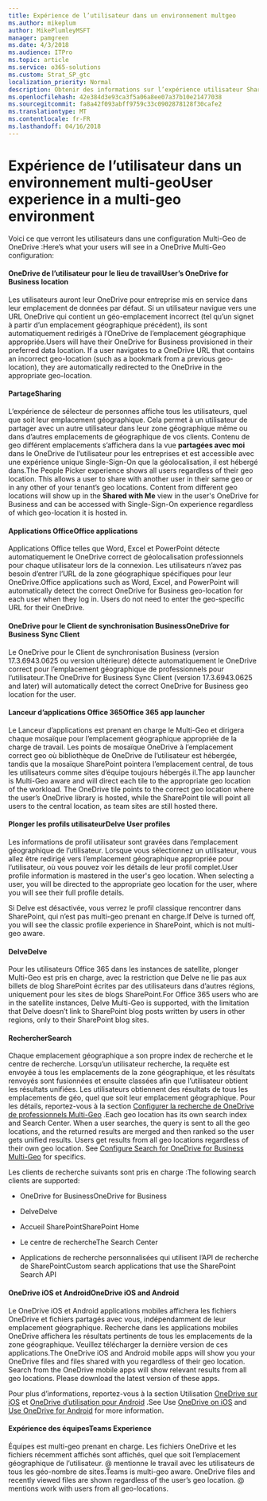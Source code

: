```yaml
---
title: Expérience de l’utilisateur dans un environnement multgeo
ms.author: mikeplum
author: MikePlumleyMSFT
manager: pamgreen
ms.date: 4/3/2018
ms.audience: ITPro
ms.topic: article
ms.service: o365-solutions
ms.custom: Strat_SP_gtc
localization_priority: Normal
description: Obtenir des informations sur l’expérience utilisateur SharePoint et OneDrive dans un environnement multi-geo.
ms.openlocfilehash: 42e384d3e93ca3f5a06a8ee07a37b10e21477038
ms.sourcegitcommit: fa8a42f093abff9759c33c0902878128f30cafe2
ms.translationtype: MT
ms.contentlocale: fr-FR
ms.lasthandoff: 04/16/2018
---
```

# <a name="user-experience-in-a-multi-geo-environment"></a><span data-ttu-id="4b04e-103">Expérience de l’utilisateur dans un environnement multi-geo</span><span class="sxs-lookup"><span data-stu-id="4b04e-103">User experience in a multi-geo environment</span></span>

<span data-ttu-id="4b04e-104">Voici ce que verront les utilisateurs dans une configuration Multi-Geo de OneDrive :</span><span class="sxs-lookup"><span data-stu-id="4b04e-104">Here’s what your users will see in a OneDrive Multi-Geo configuration:</span></span>

#### <a name="users-onedrive-for-business-location"></a><span data-ttu-id="4b04e-105">OneDrive de l’utilisateur pour le lieu de travail</span><span class="sxs-lookup"><span data-stu-id="4b04e-105">User’s OneDrive for Business location</span></span>

<span data-ttu-id="4b04e-p101">Les utilisateurs auront leur OneDrive pour entreprise mis en service dans leur emplacement de données par défaut. Si un utilisateur navigue vers une URL OneDrive qui contient un géo-emplacement incorrect (tel qu’un signet à partir d’un emplacement géographique précédent), ils sont automatiquement redirigés à l’OneDrive de l’emplacement géographique appropriée.</span><span class="sxs-lookup"><span data-stu-id="4b04e-p101">Users will have their OneDrive for Business provisioned in their preferred data location. If a user navigates to a OneDrive URL that contains an incorrect geo-location (such as a bookmark from a previous geo-location), they are automatically redirected to the OneDrive in the appropriate geo-location.</span></span>

#### <a name="sharing"></a><span data-ttu-id="4b04e-108">Partage</span><span class="sxs-lookup"><span data-stu-id="4b04e-108">Sharing</span></span>

<span data-ttu-id="4b04e-p102">L’expérience de sélecteur de personnes affiche tous les utilisateurs, quel que soit leur emplacement géographique. Cela permet à un utilisateur de partager avec un autre utilisateur dans leur zone géographique même ou dans d’autres emplacements de géographique de vos clients. Contenu de geo différent emplacements s’affichera dans la vue **partagées avec moi** dans le OneDrive de l’utilisateur pour les entreprises et est accessible avec une expérience unique Single-Sign-On que la géolocalisation, il est hébergé dans.</span><span class="sxs-lookup"><span data-stu-id="4b04e-p102">The People Picker experience shows all users regardless of their geo location. This allows a user to share with another user in their same geo or in any other of your tenant’s geo locations. Content from different geo locations will show up in the **Shared with Me** view in the user's OneDrive for Business and can be accessed with Single-Sign-On experience regardless of which geo-location it is hosted in.</span></span>

#### <a name="office-applications"></a><span data-ttu-id="4b04e-112">Applications Office</span><span class="sxs-lookup"><span data-stu-id="4b04e-112">Office applications</span></span>

<span data-ttu-id="4b04e-p103">Applications Office telles que Word, Excel et PowerPoint détecte automatiquement le OneDrive correct de géolocalisation professionnels pour chaque utilisateur lors de la connexion. Les utilisateurs n’avez pas besoin d’entrer l’URL de la zone géographique spécifiques pour leur OneDrive.</span><span class="sxs-lookup"><span data-stu-id="4b04e-p103">Office applications such as Word, Excel, and PowerPoint will automatically detect the correct OneDrive for Business geo-location for each user when they log in. Users do not need to enter the geo-specific URL for their OneDrive.</span></span>

#### <a name="onedrive-for-business-sync-client"></a><span data-ttu-id="4b04e-115">OneDrive pour le Client de synchronisation Business</span><span class="sxs-lookup"><span data-stu-id="4b04e-115">OneDrive for Business Sync Client</span></span>

<span data-ttu-id="4b04e-116">Le OneDrive pour le Client de synchronisation Business (version 17.3.6943.0625 ou version ultérieure) détecte automatiquement le OneDrive correct pour l’emplacement géographique de professionnels pour l’utilisateur.</span><span class="sxs-lookup"><span data-stu-id="4b04e-116">The OneDrive for Business Sync Client (version 17.3.6943.0625 and later) will automatically detect the correct OneDrive for Business geo location for the user.</span></span>

#### <a name="office-365-app-launcher"></a><span data-ttu-id="4b04e-117">Lanceur d’applications Office 365</span><span class="sxs-lookup"><span data-stu-id="4b04e-117">Office 365 app launcher</span></span>

<span data-ttu-id="4b04e-p104">Le Lanceur d’applications est prenant en charge le Multi-Geo et dirigera chaque mosaïque pour l’emplacement géographique appropriée de la charge de travail. Les points de mosaïque OneDrive à l’emplacement correct geo où bibliothèque de OneDrive de l’utilisateur est hébergée, tandis que la mosaïque SharePoint pointera l’emplacement central, de tous les utilisateurs comme sites d’équipe toujours hébergés il.</span><span class="sxs-lookup"><span data-stu-id="4b04e-p104">The app launcher is Multi-Geo aware and will direct each tile to the appropriate geo location of the workload. The OneDrive tile points to the correct geo location where the user’s OneDrive library is hosted, while the SharePoint tile will point all users to the central location, as team sites are still hosted there.</span></span>

#### <a name="delve-user-profiles"></a><span data-ttu-id="4b04e-120">Plonger les profils utilisateur</span><span class="sxs-lookup"><span data-stu-id="4b04e-120">Delve User profiles</span></span>

<span data-ttu-id="4b04e-p105">Les informations de profil utilisateur sont gravées dans l’emplacement géographique de l’utilisateur. Lorsque vous sélectionnez un utilisateur, vous allez être redirigé vers l’emplacement géographique appropriée pour l’utilisateur, où vous pouvez voir les détails de leur profil complet.</span><span class="sxs-lookup"><span data-stu-id="4b04e-p105">User profile information is mastered in the user's geo location. When selecting a user, you will be directed to the appropriate geo location for the user, where you will see their full profile details.</span></span>

<span data-ttu-id="4b04e-123">Si Delve est désactivée, vous verrez le profil classique rencontrer dans SharePoint, qui n’est pas multi-geo prenant en charge.</span><span class="sxs-lookup"><span data-stu-id="4b04e-123">If Delve is turned off, you will see the classic profile experience in SharePoint, which is not multi-geo aware.</span></span>

#### <a name="delve"></a><span data-ttu-id="4b04e-124">Delve</span><span class="sxs-lookup"><span data-stu-id="4b04e-124">Delve</span></span>

<span data-ttu-id="4b04e-125">Pour les utilisateurs Office 365 dans les instances de satellite, plonger Multi-Geo est pris en charge, avec la restriction que Delve ne lie pas aux billets de blog SharePoint écrites par des utilisateurs dans d’autres régions, uniquement pour les sites de blogs SharePoint.</span><span class="sxs-lookup"><span data-stu-id="4b04e-125">For Office 365 users who are in the satellite instances, Delve Multi-Geo is supported, with the limitation that Delve doesn’t link to SharePoint blog posts written by users in other regions, only to their SharePoint blog sites.</span></span>

#### <a name="search"></a><span data-ttu-id="4b04e-126">Rechercher</span><span class="sxs-lookup"><span data-stu-id="4b04e-126">Search</span></span>

<span data-ttu-id="4b04e-p106">Chaque emplacement géographique a son propre index de recherche et le centre de recherche. Lorsqu’un utilisateur recherche, la requête est envoyée à tous les emplacements de la zone géographique, et les résultats renvoyés sont fusionnées et ensuite classées afin que l’utilisateur obtient les résultats unifiées. Les utilisateurs obtiennent des résultats de tous les emplacements de géo, quel que soit leur emplacement géographique. Pour les détails, reportez-vous à la section [Configurer la recherche de OneDrive de professionnels Multi-Geo](configure-search-for-multi-geo.md) .</span><span class="sxs-lookup"><span data-stu-id="4b04e-p106">Each geo location has its own search index and Search Center. When a user searches, the query is sent to all the geo locations, and the returned results are merged and then ranked so the user gets unified results. Users get results from all geo locations regardless of their own geo location. See [Configure Search for OneDrive for Business Multi-Geo](configure-search-for-multi-geo.md) for specifics.</span></span>

<span data-ttu-id="4b04e-131">Les clients de recherche suivants sont pris en charge :</span><span class="sxs-lookup"><span data-stu-id="4b04e-131">The following search clients are supported:</span></span>

-   <span data-ttu-id="4b04e-132">OneDrive for Business</span><span class="sxs-lookup"><span data-stu-id="4b04e-132">OneDrive for Business</span></span>

-   <span data-ttu-id="4b04e-133">Delve</span><span class="sxs-lookup"><span data-stu-id="4b04e-133">Delve</span></span>

-   <span data-ttu-id="4b04e-134">Accueil SharePoint</span><span class="sxs-lookup"><span data-stu-id="4b04e-134">SharePoint Home</span></span>

-   <span data-ttu-id="4b04e-135">Le centre de recherche</span><span class="sxs-lookup"><span data-stu-id="4b04e-135">The Search Center</span></span>

-   <span data-ttu-id="4b04e-136">Applications de recherche personnalisées qui utilisent l’API de recherche de SharePoint</span><span class="sxs-lookup"><span data-stu-id="4b04e-136">Custom search applications that use the SharePoint Search API</span></span>

#### <a name="onedrive-ios-and-android"></a><span data-ttu-id="4b04e-137">OneDrive iOS et Android</span><span class="sxs-lookup"><span data-stu-id="4b04e-137">OneDrive iOS and Android</span></span> 

<span data-ttu-id="4b04e-p107">Le OneDrive iOS et Android applications mobiles affichera les fichiers OneDrive et fichiers partagés avec vous, indépendamment de leur emplacement géographique. Recherche dans les applications mobiles OneDrive affichera les résultats pertinents de tous les emplacements de la zone géographique. Veuillez télécharger la dernière version de ces applications.</span><span class="sxs-lookup"><span data-stu-id="4b04e-p107">The OneDrive iOS and Android mobile apps will show you your OneDrive files and files shared with you regardless of their geo location. Search from the OneDrive mobile apps will show relevant results from all geo locations. Please download the latest version of these apps.</span></span>

<span data-ttu-id="4b04e-141">Pour plus d’informations, reportez-vous à la section Utilisation [OneDrive sur iOS](https://support.office.com/article/08d5c5b2-ccc6-40eb-a244-fe3597a3c247) et [OneDrive d’utilisation pour Android](https://support.office.com/article/eee1d31c-792d-41d4-8132-f9621b39eb36) .</span><span class="sxs-lookup"><span data-stu-id="4b04e-141">See Use [OneDrive on iOS](https://support.office.com/article/08d5c5b2-ccc6-40eb-a244-fe3597a3c247) and [Use OneDrive for Android](https://support.office.com/article/eee1d31c-792d-41d4-8132-f9621b39eb36) for more information.</span></span>

#### <a name="teams-experience"></a><span data-ttu-id="4b04e-142">Expérience des équipes</span><span class="sxs-lookup"><span data-stu-id="4b04e-142">Teams Experience</span></span>

<span data-ttu-id="4b04e-p108">Équipes est multi-geo prenant en charge. Les fichiers OneDrive et les fichiers récemment affichés sont affichés, quel que soit l’emplacement géographique de l’utilisateur. @ mentionne le travail avec les utilisateurs de tous les géo-nombre de sites.</span><span class="sxs-lookup"><span data-stu-id="4b04e-p108">Teams is multi-geo aware. OneDrive files and recently viewed files are shown regardless of the user’s geo location. @ mentions work with users from all geo-locations.</span></span>

